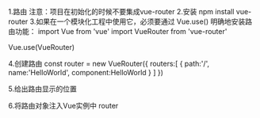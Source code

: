 1.路由
  注意：项目在初始化的时候不要集成vue-router
2.安装
  npm install vue-router
3.如果在一个模块化工程中使用它，必须要通过 Vue.use() 明确地安装路由功能：
  import Vue from 'vue'
  import VueRouter from 'vue-router'

  Vue.use(VueRouter)

4.创建路由
  const router = new VueRouter({
    routers:[
      {
        path:'/',
        name:'HelloWorld',
        component:HelloWorld
      }
    ]
  })

5.给出路由显示的位置
  <router-view />

6.将路由对象注入Vue实例中
  router
